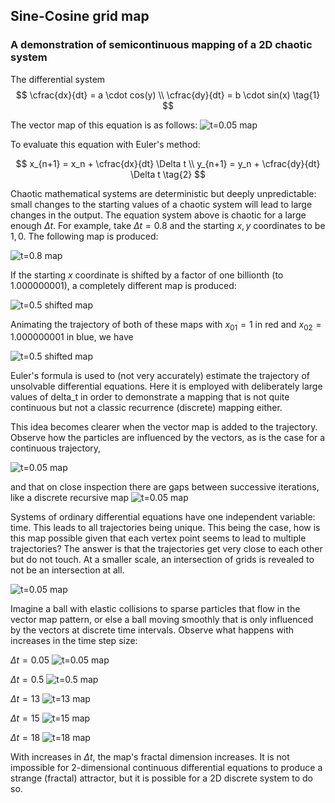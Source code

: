 ## Sine-Cosine grid map

### A demonstration of semicontinuous mapping of a 2D chaotic system

The differential system
$$ \cfrac{dx}{dt} = a \cdot cos(y) \\
\cfrac{dy}{dt} = b \cdot sin(x) \tag{1} $$

The vector map of this equation is as follows:
![t=0.05 map]({{https://blbadger.github.io}}/grid_map/cossin_vectors.png)

To evaluate this equation with Euler's method:

$$
x_{n+1} = x_n + \cfrac{dx}{dt} \Delta t \\
y_{n+1} = y_n + \cfrac{dy}{dt} \Delta t  \tag{2}
$$

Chaotic mathematical systems are deterministic but deeply unpredictable: small changes to the starting values of a chaotic system will lead to large changes in the output. The equation system above is chaotic for a large enough $\Delta t$.  For example, take $\Delta t = 0.8$ and the starting $x, y$ coordinates to be $1, 0$. The following map is produced:

![t=0.8 map]({{https://blbadger.github.io}}/grid_map/cossin_0.8t.png)

If the starting $x$ coordinate is shifted by a factor of one billionth (to 1.000000001), a completely different map is produced:

![t=0.5 shifted map]({{https://blbadger.github.io}}/grid_map/cossin_0.8t_shifted.png)

Animating the trajectory of both of these maps with $x_{01} = 1$ in red and $x_{02} = 1.000000001$ in blue, we have 

![t=0.5 shifted map]({{https://blbadger.github.io}}/grid_map/grid_vid.gif)


Euler's formula is used to (not very accurately) estimate the trajectory of unsolvable differential equations.  Here it is employed with deliberately large values of delta_t in order to demonstrate a mapping that is not quite continuous but not a classic recurrence (discrete) mapping either.

This idea becomes clearer when the vector map is added to the trajectory.  Observe how the particles are influenced by the vectors, as is the case for a continuous trajectory, 

![t=0.05 map]({{https://blbadger.github.io}}/grid_map/cossin_quivers.png)

and that on close inspection there are gaps between successive iterations, like a discrete recursive map
![t=0.05 map]({{https://blbadger.github.io}}/grid_map/cossin_quivers_zoom.png)

Systems of ordinary differential equations have one independent variable: time.  This leads to all trajectories being unique.  This being the case, how is this map possible given that each vertex point seems to lead to multiple trajectories?  The answer is that the trajectories get very close to each other but do not touch.  At a smaller scale, an intersection of grids is revealed to not be an intersection at all.

![t=0.05 map]({{https://blbadger.github.io}}/grid_map/grid_map_intersection.png)

Imagine a ball with elastic collisions to sparse particles that flow in the vector map pattern, or else a ball moving smoothly that is only influenced by the vectors at discrete time intervals. Observe what happens with increases in the time step size:

$\Delta t = 0.05$
![t=0.05 map]({{https://blbadger.github.io}}/grid_map/cossin_0.05t.png)

$\Delta t = 0.5$
![t=0.5 map]({{https://blbadger.github.io}}/grid_map/cossin_0.5t.png)

$\Delta t = 13$
![t=13 map]({{https://blbadger.github.io}}/grid_map/cossin_13t.png)

$\Delta t = 15$
![t=15 map]({{https://blbadger.github.io}}/grid_map/cossin_15t.png)

$\Delta t = 18$
![t=18 map]({{https://blbadger.github.io}}/grid_map/cossin_18t.png)

With increases in $\Delta t$, the map's fractal dimension increases. It is not impossible for 2-dimensional continuous differential equations to produce a strange (fractal) attractor, but it is possible for a 2D discrete system to do so.
